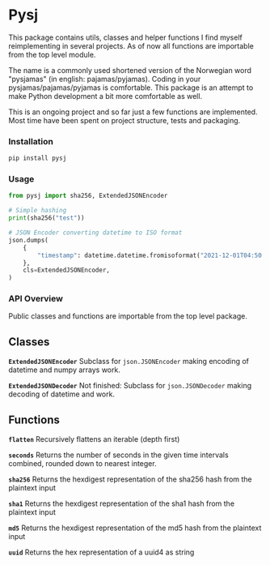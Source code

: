 # Pysj

This package contains utils, classes and helper functions I find myself reimplementing in several projects. As of now all functions are importable from the top level module.

The name is a commonly used shortened version of the Norwegian word "pysjamas" (in english: pajamas/pyjamas).
Coding in your pysjamas/pajamas/pyjamas is comfortable. This package is an attempt to make Python development a bit more comfortable as well.

This is an ongoing project and so far just a few functions are implemented. Most time  have been spent on project structure, tests and packaging.


### Installation
```bash
pip install pysj
```
### Usage
```python
from pysj import sha256, ExtendedJSONEncoder

# Simple hashing
print(sha256("test"))

# JSON Encoder converting datetime to ISO format
json.dumps(
    {
        "timestamp": datetime.datetime.fromisoformat("2021-12-01T04:50:00.123456")
    },
    cls=ExtendedJSONEncoder,
)
```

### API Overview
Public classes and functions are importable from the top level package.

## Classes
__`ExtendedJSONEncoder`__
Subclass for `json.JSONEncoder` making encoding of datetime and numpy arrays work.

__`ExtendedJSONDecoder`__
Not finished: Subclass for `json.JSONDecoder` making decoding of datetime and work.


## Functions
__`flatten`__
Recursively flattens an iterable (depth first)

__`seconds`__
Returns the number of seconds in the given time intervals combined, rounded down to nearest integer.

__`sha256`__
Returns the hexdigest representation of the sha256 hash from the plaintext input

__`sha1`__
Returns the hexdigest representation of the sha1 hash from the plaintext input

__`md5`__
Returns the hexdigest representation of the md5 hash from the plaintext input

__`uuid`__
Returns the hex representation of a uuid4 as string